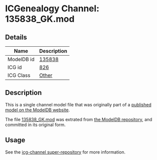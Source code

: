 # ICGenealogy Channel: 135838\_GK.mod

## Details

Name | Description
---- | -----------
ModelDB id | [135838](http://senselab.med.yale.edu/ModelDB/ShowModel.cshtml?model=135838)
ICG id | [826](http://icg.neurotheory.ox.ac.uk/channels/other/826)
ICG Class | [Other](http://icg.neurotheory.ox.ac.uk/channels/other)

## Description

This is a single channel model file that was originally part of a [published model on the ModelDB website](http://senselab.med.yale.edu/mModelDB/ShowModel.cshtml?model=135838).

The file [135838\_GK.mod](135838_GK.mod) was extrated from [the ModelDB repository](http://senselab.med.yale.edu/ModelDB/ShowModel.cshtml?model=135838), and committed in its original form.

## Usage

See the [icg-channel super-repository](https://github.com/icgenealogy/icg-channels) for more information.